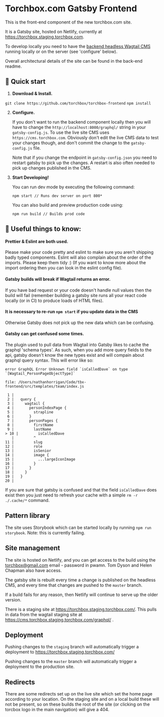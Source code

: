 # Torchbox.com Gatsby Frontend

This is the front-end component of the new torchbox.com site.

It is a Gatsby site, hosted on Netlify, currently at https://torchbox.staging.torchbox.com.

To develop locally you need to have the [backend headless Wagtail CMS](https://github.com/torchbox/wagtail-torchbox/) running locally or on the server (see 'configure' below).

Overall architectural details of the site can be found in the back-end readme.

## 🚀 Quick start

1.  **Download & Install.**

   `git clone https://github.com/torchbox/torchbox-frontend`
   `npm install`

2.  **Configure.**

    If you don't want to run the backend component locally then you will have to change the `http://localhost:8000/graphql/` string in your `gatsby-config.js`. To use the live site CMS uses `https://cms.torchbox.com`. Obviously don't edit the live CMS data to test your changes though, and don't commit the change to the `gatsby-config.js` file.

    Note that if you change the endpoint in `gatsby-config.json` you need to restart gatsby to pick up the changes. A restart is also often needed to pick up changes published in the CMS.


3.  **Start Developing!**

    You can run dev mode by executing the following command:

    `npm start // Runs dev server on port 800*`

    You can also build and preview production code using:

    `npm run build // Builds prod code`

## 🧐 Useful things to know:
  #### Prettier & Eslint are both used.
  Please make your code pretty and eslint to make sure you aren't shipping badly
  typed components. Eslint will also complain about the order of the imports. Please keep them tidy :) (If you want to know more about the import ordering then you can look in the eslint config file).

  #### Gatsby builds will break if Wagtail returns an error.
  If you have bad request or your code doesn't handle null values then the build will fail (remember building a gatsby site runs all your react code locally (or in CI) to produce loads of HTML files).

  #### It is necessary to re-run `npm start` if you update data in the CMS
  Otherwise Gatsby does not pick up the new data which can be confusing.

  #### Gatsby can get confused some times.
  The plugin used to pull data from Wagtail into Gatsby likes to cache the graphql 'schema types'. As such, when you add more query
  fields to the api, gatsby doesn't know the new types exist and will compain about graphql query syntax. This will error like so:

  ```
  error GraphQL Error Unknown field `isCalledDave` on type `[Wagtail_PersonPageObjectType]`

  file: /Users/nathanhorrigan/Code/tbx-frontend/src/templates/team/index.js

   1 |
   2 |   query {
   3 |     wagtail {
   4 |       personIndexPage {
   5 |         strapline
   6 |       }
   7 |       personPages {
   8 |         firstName
   9 |         lastName
> 10 |         isCalledDave
     |         ^
  11 |         slug
  12 |         role
  13 |         isSenior
  14 |         image {
  15 |           ...largeIconImage
  16 |         }
  17 |       }
  18 |     }
  19 |   }
  20 |
  ```

  If you are sure that gatsby is confused and that the field `isCalledDave` does exist then you just need to refresh your cache
  with a simple `rm -r ./.cache/*` command.

  ## Pattern library

  The site uses Storybook which can be started locally by running `npm run storybook`. Note: this is currently failing.

  ## Site management

  The site is hosted on Netlify, and you can get access to the build using the torchbox@gmail.com email - password in pwamn. Tom Dyson and Helen Chapman also have access.

  The gatsby site is rebuilt every time a change is published on the headless CMS, and every time that changes are pushed to the `master` branch.

  If a build fails for any reason, then Netlify will continue to serve up the older version.

  There is a staging site at https://torchbox.staging.torchbox.com/. This pulls in data from the wagtail staging site at https://cms.torchbox.staging.torchbox.com/graphql/ .

  ## Deployment

  Pushing changes to the `staging` branch will automatically trigger a deployment to https://torchbox.staging.torchbox.com/

  Pushing changes to the `master` branch will automatically trigger a deployment to the production site.

  ## Redirects

  There are some redirects set up on the live site which set the home page according to your location. On the staging site and on a local build these will not be present, so on these builds the root of the site (or clicking on the torcbox logo in the main navigation) will give a 404.


